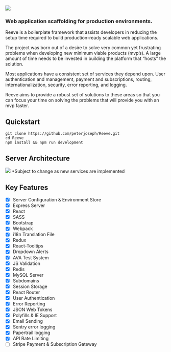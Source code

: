 # ![](https://i.imgur.com/vcNZ9GN.png)

### Web application scaffolding for production environments.

Reeve is a boilerplate framework that assists developers in reducing the setup time required to build production-ready scalable web applications.

The project was born out of a desire to solve very common yet frustrating problems when developing new minimum viable products (mvp’s). A large amount of time needs to be invested in building the platform that “hosts” the solution.

Most applications have a consistent set of services they depend upon. User authentication and management, payment and subscriptions, routing, internationalization, security, error reporting, and logging.

Reeve aims to provide a robust set of solutions to these areas so that you can focus your time on solving the problems that will provide you with an mvp faster.

## Quickstart

```
git clone https://github.com/peterjoseph/Reeve.git
cd Reeve
npm install && npm run development
```

## Server Architecture

![](https://i.imgur.com/662XXKg.png)
\*Subject to change as new services are implemented

## Key Features

-   [x] Server Configuration & Environment Store
-   [x] Express Server
-   [x] React
-   [x] SASS
-   [x] Bootstrap
-   [x] Webpack
-   [x] i18n Translation File
-   [x] Redux
-   [x] React-Tooltips
-   [x] Dropdown Alerts
-   [x] AVA Test System
-   [x] JS Validation
-   [x] Redis
-   [x] MySQL Server
-   [x] Subdomains
-   [x] Session Storage
-   [x] React Router
-   [x] User Authentication
-   [x] Error Reporting
-   [x] JSON Web Tokens
-   [x] Polyfills & IE Support
-   [x] Email Sending
-   [x] Sentry error logging
-   [x] Papertrail logging
-   [x] API Rate Limiting
-   [ ] Stripe Payment & Subscription Gateway

